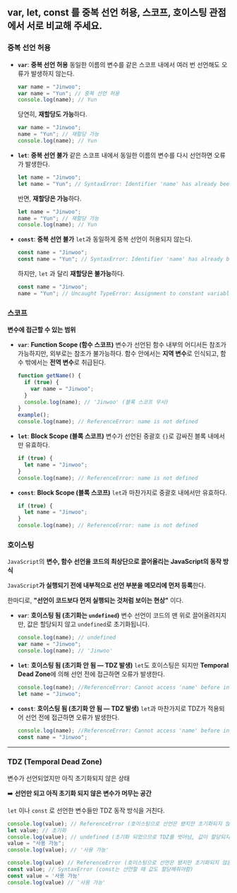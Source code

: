 ## **var, let, const 를 중복 선언 허용, 스코프, 호이스팅 관점에서 서로 비교해 주세요.**

### 중복 선언 허용

- **`var`**: **중복 선언 허용**
  동일한 이름의 변수를 같은 스코프 내에서 여러 번 선언해도 오류가 발생하지 않는다.
  ```jsx
  var name = "Jinwoo";
  var name = "Yun"; // 중복 선언 허용
  console.log(name); // Yun
  ```
  당연히, **재할당도 가능**하다.
  ```jsx
  var name = "Jinwoo";
  name = "Yun"; // 재할당 가능
  console.log(name); // Yun
  ```
- **`let`**: **중복 선언 불가**
  같은 스코프 내에서 동일한 이름의 변수를 다시 선언하면 오류가 발생한다.
  ```jsx
  let name = "Jinwoo";
  let name = "Yun"; // SyntaxError: Identifier 'name' has already been declared
  ```
  반면, **재할당은 가능**하다.
  ```jsx
  let name = "Jinwoo";
  name = "Yun"; // 재할당 가능
  console.log(name); // Yun
  ```
- **`const`**: **중복 선언 불가**
  `let`과 동일하게 중복 선언이 허용되지 않는다.
  ```jsx
  const name = "Jinwoo";
  const name = "Yun"; // SyntaxError: Identifier 'name' has already been declared
  ```
  하지만, `let` 과 달리 **재할당은 불가능**하다.
  ```jsx
  const name = "Jinwoo";
  name = "Yun"; // Uncaught TypeError: Assignment to constant variable
  ```

### 스코프

**변수에 접근할 수 있는 범위**

- **`var`**: **Function Scope (함수 스코프)**
  변수가 선언된 함수 내부의 어디서든 참조가 가능하지만, 외부로는 참조가 불가능하다.
  함수 안에서는 **지역 변수**로 인식되고,
  함수 밖에서는 **전역 변수**로 취급된다.
  ```jsx
  function getName() {
    if (true) {
      var name = "Jinwoo";
    }
    console.log(name); // 'Jinwoo' (블록 스코프 무시)
  }
  example();
  console.log(name); // ReferenceError: name is not defined
  ```
- **`let`**: **Block Scope (블록 스코프)**
  변수가 선언된 중괄호 `{}`로 감싸진 블록 내에서만 유효하다.
  ```jsx
  if (true) {
    let name = "Jinwoo";
  }
  console.log(name); // ReferenceError: name is not defined
  ```
- **`const`**: **Block Scope (블록 스코프)**
  `let`과 마찬가지로 중괄호 내에서만 유효하다.
  ```jsx
  if (true) {
    let name = "Jinwoo";
  }
  console.log(name); // ReferenceError: name is not defined
  ```

### 호이스팅

`JavaScript`의 **변수, 함수 선언을 코드의 최상단으로 끌어올리는 JavaScript의 동작 방식**

`JavaScript`**가 실행되기 전에 내부적으로 선언 부분을 메모리에 먼저 등록**한다.

한마디로, **"선언이 코드보다 먼저 실행되는 것처럼 보이는 현상"** 이다.

- **`var`**: **호이스팅 됨 (초기화는 `undefined`)**
  변수 선언이 코드의 맨 위로 끌어올려지지만, 값은 할당되지 않고 `undefined`로 초기화됩니다.
  ```jsx
  console.log(name); // undefined
  var name = "Jinwoo";
  console.log(name); // 'Jinwoo'
  ```
- **`let`**: **호이스팅 됨 (초기화 안 됨 — TDZ 발생)**
  `let`도 호이스팅은 되지만 **Temporal Dead Zone**에 의해 선언 전에 접근하면 오류가 발생한다.
  ```jsx
  console.log(name); //ReferenceError: Cannot access 'name' before initialization
  let name = "Jinwoo";
  ```
- **`const`**: **호이스팅 됨 (초기화 안 됨 — TDZ 발생)**
  `let`과 마찬가지로 TDZ가 적용되어 선언 전에 접근하면 오류가 발생한다.
  ```jsx
  console.log(name); //ReferenceError: Cannot access 'name' before initialization
  const name = "Jinwoo";
  ```

---

### **TDZ (Temporal Dead Zone)**

변수가 선언되었지만 아직 초기화되지 않은 상태

➡️ **선언만 되고 아직 초기화 되지 않은 변수가 머무는 공간**

`let` 이나 `const` 로 선언한 변수들만 TDZ 동작 방식을 거친다.

```jsx
console.log(value); // ReferenceError (호이스팅으로 선언은 됐지만 초기화되지 않음)
let value; // 초기화
console.log(value); // undefined (초기화 되었으므로 TDZ를 벗어남, 값이 할당되지 않음)
value = "사용 가능";
console.log(value); // '사용 가능'
```

```jsx
console.log(value) // ReferenceError (호이스팅으로 선언은 됐지만 초기화되지 않음)
const value; // SyntaxError (const는 선언할 때 값도 할당해줘야함)
const value = '사용 가능'
console.log(value) // '사용 가능'
```
